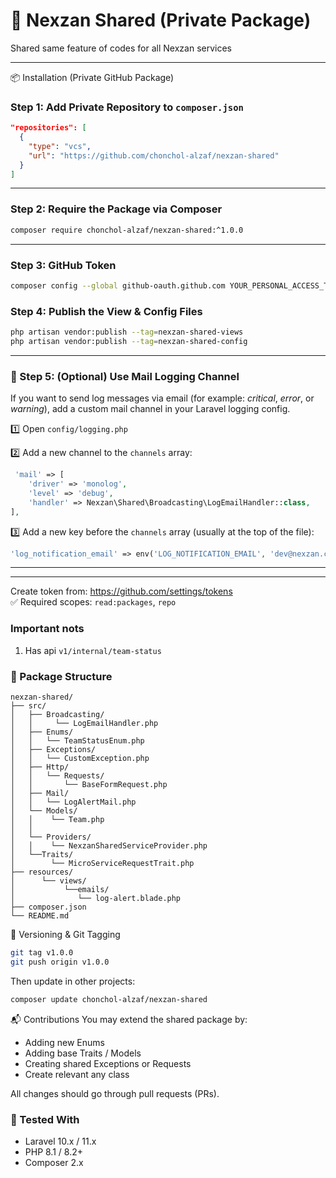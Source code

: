 # 🔐 Nexzan Shared (Private Package)
Shared same feature of codes for all Nexzan services 

---
📦 Installation (Private GitHub Package)
### Step 1: Add Private Repository to `composer.json`

```json
"repositories": [
  {
    "type": "vcs",
    "url": "https://github.com/chonchol-alzaf/nexzan-shared"
  }
]
```
---

### Step 2: Require the Package via Composer

```bash
composer require chonchol-alzaf/nexzan-shared:^1.0.0
```
---

### Step 3: GitHub Token 

```bash
composer config --global github-oauth.github.com YOUR_PERSONAL_ACCESS_TOKEN
```
### Step 4: Publish the View & Config Files
```bash
php artisan vendor:publish --tag=nexzan-shared-views
php artisan vendor:publish --tag=nexzan-shared-config
```

---

### 📨 Step 5: (Optional) Use Mail Logging Channel
If you want to send log messages via email (for example: *critical*, *error*, or *warning*), add a custom mail channel in your Laravel logging config.

1️⃣ Open `config/logging.php`

2️⃣ Add a new channel to the `channels` array:
```php
 'mail' => [
    'driver' => 'monolog',
    'level' => 'debug',
    'handler' => Nexzan\Shared\Broadcasting\LogEmailHandler::class,
],
```
3️⃣ Add a new key before the `channels` array (usually at the top of the file):

```php
'log_notification_email' => env('LOG_NOTIFICATION_EMAIL', 'dev@nexzan.com'),
```
---

---
Create token from: https://github.com/settings/tokens  
✅ Required scopes: `read:packages`, `repo`

### Important nots
1. Has api  `v1/internal/team-status`
### 📁 Package Structure
```
nexzan-shared/
├── src/
│   ├── Broadcasting/
│   │     └── LogEmailHandler.php
│   ├── Enums/
│   │   └── TeamStatusEnum.php
│   ├── Exceptions/
│   │   └── CustomException.php
│   ├── Http/
│   │   └── Requests/
│   │       └── BaseFormRequest.php
│   ├── Mail/
│   │   └── LogAlertMail.php
│   └── Models/
│   │    └── Team.php
│   │
│   └── Providers/
│   │    └── NexzanSharedServiceProvider.php
│   └──Traits/
│        └── MicroServiceRequestTrait.php
├── resources/
│      └── views/
│           └──emails/
│              └── log-alert.blade.php
├── composer.json
└── README.md
```


🔄 Versioning & Git Tagging
```bash
git tag v1.0.0
git push origin v1.0.0
```

Then update in other projects:

```bash
composer update chonchol-alzaf/nexzan-shared
```

📬 Contributions
You may extend the shared package by:

- Adding new Enums  
- Adding base Traits / Models  
- Creating shared Exceptions or Requests
- Create relevant any class

All changes should go through pull requests (PRs).
### 🧪 Tested With
- Laravel 10.x / 11.x  
- PHP 8.1 / 8.2+  
- Composer 2.x
